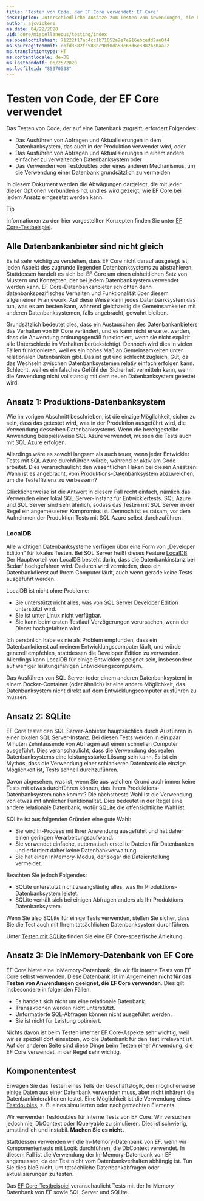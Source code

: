 ```yaml
---
title: 'Testen von Code, der EF Core verwendet: EF Core'
description: Unterschiedliche Ansätze zum Testen von Anwendungen, die EF Core verwenden
author: ajcvickers
ms.date: 04/22/2020
uid: core/miscellaneous/testing/index
ms.openlocfilehash: 71222f17ac4cc1b71052a2e7e916ebcedd2ae0f4
ms.sourcegitcommit: ebfd3382fc583bc90f0da58e63d6e3382b30aa22
ms.translationtype: HT
ms.contentlocale: de-DE
ms.lasthandoff: 06/25/2020
ms.locfileid: "85370538"
---
```

# <a name="testing-code-that-uses-ef-core"></a>Testen von Code, der EF Core verwendet

Das Testen von Code, der auf eine Datenbank zugreift, erfordert Folgendes:
* Das Ausführen von Abfragen und Aktualisierungen in dem Datenbanksystem, das auch in der Produktion verwendet wird, oder
* Das Ausführen von Abfragen und Aktualisierungen in einem andere einfacher zu verwaltenden Datenbanksystem oder
* Das Verwenden von Testdoubles oder eines anderen Mechanismus, um die Verwendung einer Datenbank grundsätzlich zu vermeiden

In diesem Dokument werden die Abwägungen dargelegt, die mit jeder dieser Optionen verbunden sind, und es wird gezeigt, wie EF Core bei jedem Ansatz eingesetzt werden kann.  

> [!TIP]
> Informationen zu den hier vorgestellten Konzepten finden Sie unter [EF Core-Testbeispiel](xref:core/miscellaneous/testing/testing-sample). 

## <a name="all-database-providers-are-not-equal"></a>Alle Datenbankanbieter sind nicht gleich

Es ist sehr wichtig zu verstehen, dass EF Core nicht darauf ausgelegt ist, jeden Aspekt des zugrunde liegenden Datenbanksystems zu abstrahieren.
Stattdessen handelt es sich bei EF Core um einen einheitlichen Satz von Mustern und Konzepten, der bei jedem Datenbanksystem verwendet werden kann.
EF Core-Datenbankanbieter schichten dann datenbankspezifisches Verhalten und Funktionalität über diesem allgemeinen Framework.
Auf diese Weise kann jedes Datenbanksystem das tun, was es am besten kann, während gleichzeitig die Gemeinsamkeiten mit anderen Datenbanksystemen, falls angebracht, gewahrt bleiben. 

Grundsätzlich bedeutet dies, dass ein Austauschen des Datenbankanbieters das Verhalten von EF Core verändert, und es kann nicht erwartet werden, dass die Anwendung ordnungsgemäß funktioniert, wenn sie nicht explizit alle Unterschiede im Verhalten berücksichtigt.
Dennoch wird dies in vielen Fällen funktionieren, weil es ein hohes Maß an Gemeinsamkeiten unter relationalen Datenbanken gibt.
Das ist gut und schlecht zugleich.
Gut, da das Wechseln zwischen Datenbanksystemen relativ einfach erfolgen kann.
Schlecht, weil es ein falsches Gefühl der Sicherheit vermitteln kann, wenn die Anwendung nicht vollständig mit dem neuen Datenbanksystem getestet wird.  

## <a name="approach-1-production-database-system"></a>Ansatz 1: Produktions-Datenbanksystem

Wie im vorigen Abschnitt beschrieben, ist die einzige Möglichkeit, sicher zu sein, dass das getestet wird, was in der Produktion ausgeführt wird, die Verwendung desselben Datenbanksystems.
Wenn die bereitgestellte Anwendung beispielsweise SQL Azure verwendet, müssen die Tests auch mit SQL Azure erfolgen.

Allerdings wäre es sowohl langsam als auch teuer, wenn jeder Entwickler Tests mit SQL Azure durchführen würde, während er aktiv am Code arbeitet.
Dies veranschaulicht den wesentlichen Haken bei diesen Ansätzen: Wann ist es angebracht, vom Produktions-Datenbanksystem abzuweichen, um die Testeffizienz zu verbessern?

Glücklicherweise ist die Antwort in diesem Fall recht einfach, nämlich das Verwenden einer lokal SQL Server-Instanz für Entwicklertests.
SQL Azure und SQL Server sind sehr ähnlich, sodass das Testen mit SQL Server in der Regel ein angemessener Kompromiss ist.
Dennoch ist es ratsam, vor dem Aufnehmen der Produktion Tests mit SQL Azure selbst durchzuführen.
 
### <a name="localdb"></a>LocalDB 

Alle wichtigen Datenbanksysteme verfügen über eine Form von „Developer Edition“ für lokales Testen.
Bei SQL Server heißt dieses Feature [LocalDB](/sql/database-engine/configure-windows/sql-server-express-localdb?view=sql-server-ver15).
Der Hauptvorteil von LocalDB besteht darin, dass die Datenbankinstanz bei Bedarf hochgefahren wird.
Dadurch wird vermieden, dass ein Datenbankdienst auf Ihrem Computer läuft, auch wenn gerade keine Tests ausgeführt werden.

LocalDB ist nicht ohne Probleme:
* Sie unterstützt nicht alles, was von [SQL Server Developer Edition](/sql/sql-server/editions-and-components-of-sql-server-2016?view=sql-server-ver15) unterstützt wird.
* Sie ist unter Linux nicht verfügbar.
* Sie kann beim ersten Testlauf Verzögerungen verursachen, wenn der Dienst hochgefahren wird.

Ich persönlich habe es nie als Problem empfunden, dass ein Datenbankdienst auf meinem Entwicklungscomputer läuft, und würde generell empfehlen, stattdessen die Developer Edition zu verwenden.
Allerdings kann LocalDB für einige Entwickler geeignet sein, insbesondere auf weniger leistungsfähigen Entwicklungscomputern.

Das Ausführen von SQL Server (oder einem anderen Datenbanksystem) in einem Docker-Container (oder ähnlich) ist eine andere Möglichkeit, das Datenbanksystem nicht direkt auf dem Entwicklungscomputer ausführen zu müssen.  

## <a name="approach-2-sqlite"></a>Ansatz 2: SQLite

EF Core testet den SQL Server-Anbieter hauptsächlich durch Ausführen in einer lokalen SQL Server-Instanz.
Bei diesen Tests werden in ein paar Minuten Zehntausende von Abfragen auf einem schnellen Computer ausgeführt.
Dies veranschaulicht, dass die Verwendung des realen Datenbanksystems eine leistungsstarke Lösung sein kann.
Es ist ein Mythos, dass die Verwendung einer schlankeren Datenbank die einzige Möglichkeit ist, Tests schnell durchzuführen.

Davon abgesehen, was ist, wenn Sie aus welchem Grund auch immer keine Tests mit etwas durchführen können, das Ihrem Produktions-Datenbanksystem nahe kommt?
Die nächstbeste Wahl ist die Verwendung von etwas mit ähnlicher Funktionalität.
Dies bedeutet in der Regel eine andere relationale Datenbank, wofür [SQLite](https://sqlite.org/index.html) die offensichtliche Wahl ist.

SQLite ist aus folgenden Gründen eine gute Wahl:
* Sie wird In-Process mit Ihrer Anwendung ausgeführt und hat daher einen geringen Verarbeitungsaufwand.
* Sie verwendet einfache, automatisch erstellte Dateien für Datenbanken und erfordert daher keine Datenbankverwaltung.
* Sie hat einen InMemory-Modus, der sogar die Dateierstellung vermeidet.

Beachten Sie jedoch Folgendes:
* SQLite unterstützt nicht zwangsläufig alles, was Ihr Produktions-Datenbanksystem leistet.
* SQLite verhält sich bei einigen Abfragen anders als Ihr Produktions-Datenbanksystem.

Wenn Sie also SQLite für einige Tests verwenden, stellen Sie sicher, dass Sie die Test auch mit Ihrem tatsächlichen Datenbanksystem durchführen.

Unter [Testen mit SQLite](xref:core/miscellaneous/testing/sqlite) finden Sie eine EF Core-spezifische Anleitung. 

## <a name="approach-3-the-ef-core-in-memory-database"></a>Ansatz 3: Die InMemory-Datenbank von EF Core

EF Core bietet eine InMemory-Datenbank, die wir für interne Tests von EF Core selbst verwenden.
Diese Datenbank ist im Allgemeinen **nicht für das Testen von Anwendungen geeignet, die EF Core verwenden**. Dies gilt insbesondere in folgenden Fällen:

* Es handelt sich nicht um eine relationale Datenbank.
* Transaktionen werden nicht unterstützt.
* Unformatierte SQL-Abfragen können nicht ausgeführt werden.
* Sie ist nicht für Leistung optimiert.

Nichts davon ist beim Testen interner EF Core-Aspekte sehr wichtig, weil wir es speziell dort einsetzen, wo die Datenbank für den Test irrelevant ist.
Auf der anderen Seite sind diese Dinge beim Testen einer Anwendung, die EF Core verwendet, in der Regel sehr wichtig.

## <a name="unit-testing"></a>Komponententest

Erwägen Sie das Testen eines Teils der Geschäftslogik, der möglicherweise einige Daten aus einer Datenbank verwenden muss, aber nicht inhärent die Datenbankinteraktionen testet.
Eine Möglichkeit ist die Verwendung eines [Testdoubles](https://en.wikipedia.org/wiki/Test_double), z. B. eines simulierten oder nachgemachten Elements.

Wir verwenden Testdoubles für interne Tests von EF Core.
Wir versuchen jedoch nie, DbContext oder IQueryable zu simulieren.
Dies ist schwierig, umständlich und instabil.
**Machen Sie es nicht.**

Stattdessen verwenden wir die In-Memory-Datenbank von EF, wenn wir Komponententests mit Logik durchführen, die DbContext verwendet.
In diesem Fall ist die Verwendung der In-Memory-Datenbank von EF angemessen, da der Test nicht vom Datenbankverhalten abhängig ist.
Tun Sie dies bloß nicht, um tatsächliche Datenbankabfragen oder -aktualisierungen zu testen.   

Das [EF Core-Testbeispiel](xref:core/miscellaneous/testing/testing-sample) veranschaulicht Tests mit der In-Memory-Datenbank von EF sowie SQL Server und SQLite. 
